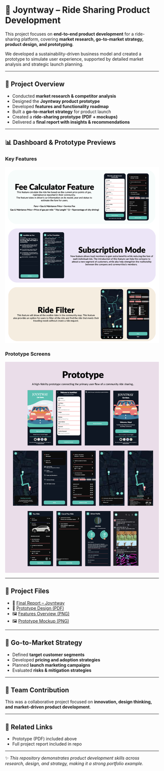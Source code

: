 # 🚗 Joyntway – Ride Sharing Product Development  

This project focuses on **end-to-end product development** for a ride-sharing platform, covering **market research, go-to-market strategy, product design, and prototyping**.  

We developed a sustainability-driven business model and created a prototype to simulate user experience, supported by detailed market analysis and strategic launch planning.  

---

## 📌 Project Overview  
- Conducted **market research & competitor analysis**  
- Designed the **Joyntway product prototype**  
- Developed **features and functionality roadmap**  
- Built a **go-to-market strategy** for product launch  
- Created a **ride-sharing prototype (PDF + mockups)**  
- Delivered a **final report with insights & recommendations**  

---

## 📊 Dashboard & Prototype Previews  

### Key Features  
![Joyntway Features](Features_Joyntway.png)

### Prototype Screens  
![Joyntway Prototype](Prototype_joyntway.png)  

---

## 📂 Project Files  
- 📄 [Final Report – Joyntway](./Final%20Report%20Joyntway.docx)  
- 📑 [Prototype Design (PDF)](./Joyntway-Ride%20sharing%20Prototype%20.pdf)  
- 🖼️ [Features Overview (PNG)](./Features_Joyntway.png)  
- 🖼️ [Prototype Mockup (PNG)](./Prototype_joyntway.png)  

---

## 🚀 Go-to-Market Strategy  
- Defined **target customer segments**  
- Developed **pricing and adoption strategies**  
- Planned **launch marketing campaigns**  
- Evaluated **risks & mitigation strategies**  

---

## 👥 Team Contribution  
This was a collaborative project focused on **innovation, design thinking, and market-driven product development**.  

---

## 🔗 Related Links  
- Prototype (PDF) included above  
- Full project report included in repo  

---

✨ *This repository demonstrates product development skills across research, design, and strategy, making it a strong portfolio example.*  

